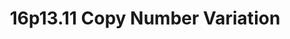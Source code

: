 ---
layout: cnv-page
title: "16p13.11 Copy Number Variation"
cnv: "16p13.11"
locus: 16p13.11
chromosome: 16
start: 15511655
end: 16293689
cytoband: "/assets/images/cytoband/16p13.11.png"
description: |
  Copy number variations in the region 16p13.11 are risks for neuropsychiatric diseases like schizophrenia.
pubmed_ids: 
- 23992924
genes:
- BMERB1
- MARF1
- NDE1
- MYH11
- CEP20
- ABCC1
- ABCC6
wikipathways_id: WP5502
phenotypic_features: Developmental delay, speech delay, autism spectrum disorder, intellectual disability.
orphadata: 
  - orphacode: 261236
    description: |
      16p13.11 microdeletion syndrome is a recently described syndrome characterized by developmental delay, microcephaly, epilepsy, short stature, facial dysmorphism and behavioral problems.
    pubmed_ids:
    - 39221225 
    cause: microdeletion
    omim: 
    prevalence: It has been clinically and molecularly characterized in fewer than 15 patients.
  - orphacode: 261243 
    description: |
      16p13.11 microduplication syndrome is a recently described syndrome associated with variable clinical features including behavioral abnormalities, developmental delay, congenital heart defects and skeletal anomalies.
    pubmed_ids:
    - 35470466
    cause: microduplication
    omim: 
    prevalence: It has been clinically and molecularly characterized in fewer than 20 patients.

---